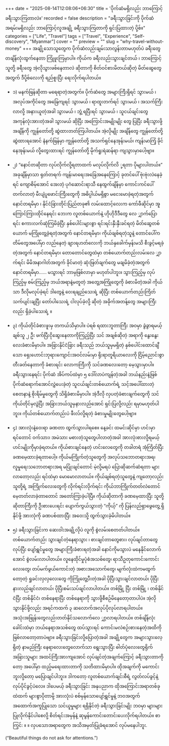 +++
date = "2025-08-14T12:08:06+06:30"
title = 'ပိုက်ဆံမရှိလည်း ဘာကြောင့်ခရီးသွားကြတာလဲ။'
recorded = false
description = "ခရီးသွားခြင်းကို ပိုက်ဆံအရမ်းမရှိလည်း ဘာကြောင့်လူအချို့ ခရီးသွားကြတာကို ရှင်းပြထားတဲ့ ပို့စ်။"
categories = ["Life", "Travel"]
tags = ["Travel", "Experience", "Self-discovery", "Myanmar"]
cover = ""
preview = ""
slug = "why-travel-without-money"
+++
အချို့သောသူတွေက ပိုက်ဆံလည်းချမ်းသာလွန်းတာမဟုတ်ပဲ ခရီးတွေ တချိန်လုံးထွက်နေတာ ကြုံဖူးကြမှာပါ။ ကိုယ်က ခရီးလည်းသွားချင်တယ် ၊ ဘာကြောင့်သူတို့ ခရီးတွေ အဲ့လိုသွားဖစ်နေတာလဲ ဆိုတာကို စိတ်ဝင်စားမိတယ်ဆိုတဲ့ မိတ်ဆွေတွေအတွက် ဒီပို့စ်လေးကို ရည်စူးပြီး ရေးလိုက်ရပါတယ်။

- ၁) မနက်ဖြန်ဆိုတာ မရေရာတဲ့အတွက်။
ပိုက်ဆံတွေ အများကြီးရှိရင် သွားမယ် ၊ အလုပ်အကိုင်တွေ အခြေကျရင် သွားမယ် ၊ ရာထူးတက်ရင် သွားမယ် ၊ အသက်ကြီးလာလို့ အနားယူတဲ့အခါ သွားမယ် ၊ ဘွဲ့ ရပြီးရင် သွားမယ် ၊ သူငယ်ချင်းတွေ အကုန်လုံးအားတဲ့အခါ သွားမယ် ဆိုပြီး အကြောင်းအမျိုးမျိုး တွေ ပြပြီး ခရီးသွားဖို့ အချိန်ကို ကျွန်တော်တို့ ဆွဲထားတတ်ကြပါတယ်။ အဲ့လိုမျိုး အချိန်တွေ ကျွန်တော်တို့ ဆွဲထားရအောင် နံနက်ဖြန်မှာ ကျွန်တော်တို့ အသက်ရှင်နေအုန်းမယ်၊ ကျန်းမာကြံ့ ခိုင်နေအုန်းမယ် လို့တွေးထားရင် ကျွန်တော်တို့ မိုက်ရူးရဲဆန်ရာ ကျသွားမှာပေါ့ဗျာ။

- ၂) “နောင်တဆိုတာ လုပ်လိုက်လို့ရတာထက် မလုပ်လိုက်လိ ု့ရတာ ပိုများပါတယ်။”
အခုချိန်မှာသာ ရုတ်တရက် ကျန်းမာရေးအခြေအနေကြောင့် ခုတင်ပေါ် ဗုံးဗုံးလဲနေခဲ့ရင် ကျောစိမ့်အောင် အေးတဲ့ ပုဂံဆောင်းရာသီ နေထွက်ချိန်မှာ ကောင်းကင်ပေါ် တက်လာတဲ့ မီးပျံပူဖောင်းကြီးတွေကို အဓိပ္ပါယ်မရှိစွာ မငေးမောခဲ့ရတဲ့အတွက် နောင်တရမိမှာ ၊ နိုင်ငံခြားတိုင်းပြည်တခု၏ လမ်းထောင့်လေးက ကော်ဖီဆိုင်မှာ အူကြောင်ကြားထိုင်နေရင်း ဘေးက လူတစ်ယောက်နဲ့ ဟိုဟိုဒီဒီတွေ လေ ျှာက်ပြောရင်း စကားလက်ဆုံကြမိခဲ့ပြီး နှစ်ပေါင်းများစွာ ရင်းရင်းနှီးနှီးခင်ရတဲ့ မိတ်ဆွေတစ်ယောက် မကြုံတွေ့ခဲ့ရတဲ့အတွက် နောင်တရမိမှာ၊ ကိုယ်ချစ်ရတဲ့သူနဲ့ တောင်ပေါ်က တိမ်တွေအပေါ်မှာ လည်နေတဲ့ ချားရဟတ်လေးကို ဘယ်နှခေါက်မှန်းမသိ စီးခွင့်မရခဲ့တဲ့အတွက် နောင်တရမိမှာ၊ တောတောင်တွေထဲမှာ တစ်ယောက်တည်းလမ်းလေ ျှာက်ရင်း မိမိအနာဂါတ်အတွက် ခိုင်မာတဲ့ ဆုံးဖြတ်ချက်တွေ မချမိခဲ့တဲ့အတွက် နောင်တရမိမှာ……
မသွားရင် ဘာမှဖြစ်လာမှာ မဟုတ်ပါဘူး။ သွားကြည့်မှ လုပ်ကြည့်မှ စမ်းကြည့်မှ ဘယ်အရာနဲ့မတူတဲ့ အတွေ့အကြုံတွေကို ခံစားမိတဲ့အခါ ကိုယ်သာ ဒီလိုမလုပ်ခဲ့ရင် ဒါတွေနဲ့ ဝေးရချည်သေးရဲ့ ဆိုပြီး တစ်ယောက်တည်းကြိတ် သက်ပျင်းချပြီး တော်ပါသေးရဲ့ ငါလုပ်ခဲ့လို့ ဆိုတဲ့ အခိုက်အတန့်တွေ အများကြီးလည်း ရှိခဲ့ပါသေးရဲ့ ။

- ၃) ကိုယ်တိုင်ခံစားဖူးမှ တကယ်သိမှာပါ။
ပဲရစ် ရထားဘူတာကြီး အဝမှာ ခွဲခွာရမယ့် ချစ်သူ ၂ ဦး ဖက်ပြီးငိုဆွေးနေတာကိုကြည့်ပြီး သင် အချစ်ဆိုတဲ့ အရာကို နွေးနွေးလေးခံစားမိမှာပါ။
အခြားနိုင်ငံခြား ခရီးသည် ဘယ်သူမှမရှိတဲ့ နှစ်ပေါင်းထောင်ချီသော ရှေးဟောင်းဘုရားကျောင်းအဝင်လမ်းမှာ ရိုးရာတူရိယာလေးကို ငြိမ့်ညောင်းစွာ တီးခတ်နေတာကို ခံစားရင်း လောကကြီးကို သင်ခဏလေးတော့ မေ့သွားမှာပါ။
ခရီးသွားနေရင်း ပိုက်ဆံ အိပ်ကပ်ထဲမှာ ၅ ဒေါ်လာပဲကျန်တဲ့အခါ ဘယ်နည်းနဲ့ဖြစ် ပိုက်ဆံရောက်အောင်လွှဲပေးခဲ့တဲ့ သူငယ်ချင်းတစ်ယောက်ရဲ့ သင့်အပေါ်ထားတဲ့ စေတနာနဲ့ စိုးရိမ်မှုတွေကို သိရှိခံစားမိမှာပါ။
အဲ့ဒီလို လှပတဲ့ခံစားချက်တွေကို သင်ကိုယ်တိုင်မှလွဲပြီး အခြားဘယ်သူမှနားလည်အောင် ရှင်းပြလို့လည်း ရမှာမဟုတ်ပါဘူး။ ကိုယ်တစ်ယောက်တည်းပဲ ဖီးလ်လို့ရတဲ့ ခံစားမှုမျိုးတွေပေါ့ဗျာ။

- ၄) အားလုံးနဲ့ဝေးရာ ခဏတာ ထွက်သွားပါရစေ။
နေ့ခင်း ထမင်းဆိုင်မှာ ဟင်းမှာရင်တောင် ဝက်သား၊ အမဲသား မစားတဲ့သူတွေပါလာတဲ့အခါ အားလုံးစားလို့ရမယ့် ဟင်းမျိုးကိုမှာခဲ့ရတယ်။ ကိုယ်စားချင်နေတဲ့ ဟင်းလေတွေကို တခါတရံ အံ့ကြိတ်ပြီး ခဏမေ့ထားခဲ့ရတာပေါ့။
ကိုယ်မကြိုက်တဲ့သူတွေကို အလုပ်သဘောတရားအရ၊ လူမှုရေးသဘောတရားအရ မပြုံးချင်တောင် မဲ့လို့မရပဲ ပြောဆိုဆက်ဆံရတာ များလာတော့လည်း ရင်ထဲမှာ မောမောလာတယ်။
ကိုယ်ချစ်ရတဲ့သူတွေနဲ့ ကျတော့လည်း သူတို့ရဲ့ အကြိုက်လေးတွေကို လိုက်ရင်းလိုက်ရင်း ကိုယ်ဘာကြိုက်တတ်လဲတောင် မေ့တတ်လာခဲ့တာတောင် အတော်ကြာခဲ့ပါပြီ။
ကိုယ်ဆိုတာကို ခဏမေ့ထားပြီး သူတို့ ဆိုတာကြီးကို ဦးစားပေးရင်း ပျောက်ကွယ်သွားတဲ့ “ကိုယ့်” ကို ပြန်လည်ရှာဖွေတွေ့ ရှိနိုင်ဖို့ အားလုံကို ခဏပစ်ထားပြီး အဝေးသို့ ထွက်သွားခဲ့မိပါတယ်။

- ၅) ခရီးသွားခြင်းက ဆေးဝါးအချို့လိုပဲ လူကို စွဲလမ်းစေတတ်ပါတယ်။
တစ်ယောက်တည်း သွားချင်တဲ့နေရာသွား ၊ စားချင်တာတွေစား၊ လုပ်ချင်တာတွေလုပ်ပြီး ပျော်ရွှင်မှုတွေ အများကြီးခံစားရတဲ့အခါ နောင်ကိုမသွားပဲ မနေနိုင်လောက်အောင် စွဲလမ်းလာပါတယ်။
လူနေထိုင်မှုပုံစံအသစ်တွေ၊ ရာသီဥတုကောင်းကောင်းလေးတွေ၊ တပ်မက်ဖွယ်ကောင်းတဲ့ အစားအသောက်တွေ၊ မျက်လုံးထဲကမထွက်တော့တဲ့ ရှုခင်းလှလှလေးတွေ ကိုကြုံတွေ့ပီးတဲ့အခါ ပိုပြီးသွားချင်လာတယ်၊ ပိုပြီးနားလည်ချင်လာတယ်၊ ပိုပြီးစမ်းသပ်ချင်လာပါတယ်။
တစ်မြို့ ပြီး တစ်မြို့ ၊ တစ်နိုင်ငံပြီး တစ်နိုင်ငံ၊ တစ်နေရာပြီး တစ်နေရာကို သွားဖို့စီစဉ်မိနေတော့တာပါပဲ။ အဲ့လိုသွားနိုင်ဖို့လည်း အရင်ကထက် ၃ ဆလောက်အလုပ်ပိုလုပ်လာရပါတယ်။
အသုံးအဖြုန်းတွေလည်းတတ်နိုင်သလောက်လေ ျှာ့လာရပါတယ်။ တစ်ချိန်လုံး ခေါင်းထဲမှာ ဘယ်နေရာအသစ်တွေ ထပ်သွားရင် ကောင်းမလဲစဉ်းစားနေတဲ့အထိကို ဖြစ်လာတော့တာပဲဗျာ။
ခရီးသွားခြင်းလို့ပြောတဲ့အခါ အချို့တွေက အများသွားလေ့ရှိတဲ့ နာမည်ကြီး နေရာလေးတွေလောက်သာ ရွေးသွားပြီး ဓါတ်ပုံလေးတွေရိုက် အခြားသူများ အထင်ကြီးအားကျအောင် လုပ်ချင်တဲ့အချက်ကြောင့် ခရီးသွားတာကိုတော့ အပေါ်မှာ ထည့်မရေးထားတာကို သတိထားမိမှာပါ။ ထိုအချက်ကို မကောင်းဘူးလို့တော့ မပြောချင်ပါဘူး။ ဒါကတော့ လူတစ်ယောက်ချင်းစီရဲ့ လွတ်လပ်ခွင့်နဲ့ လုပ်ပိုင်ခွင့်ပဲလေ။
ဒါပေမယ့် ခရီးသွားခြင်း အနုပညာက ထိုအကြောင်းအရာတစ်ခုထဲထက် များစွာပိုတာမို့ အားလုံးပဲ စစ်မှန်သောပျော်ရွှင်မှုနဲ့ ဘဝအတွက်အထောက်အကူပြုသော သင်ယူမှုများ ရရှိနိုင်တဲ့ ခရီးသွားခြင်းမျိုး ဘဝမှာ များများပြုလိုက်နိုင်ပါစေလို့ စိတ်ရင်းအမှန်နဲ့ ဆုမွန်ကောင်းတောင်းပေးလိုက်ရပါတယ်။
စာကြွင်: ။ ။ လှပသောအရာတွေက အသိအမှတ်ပြုခံရအောင် လုပ်မနေပါဘူး.

(“Beautiful things do not ask for attentions.”)